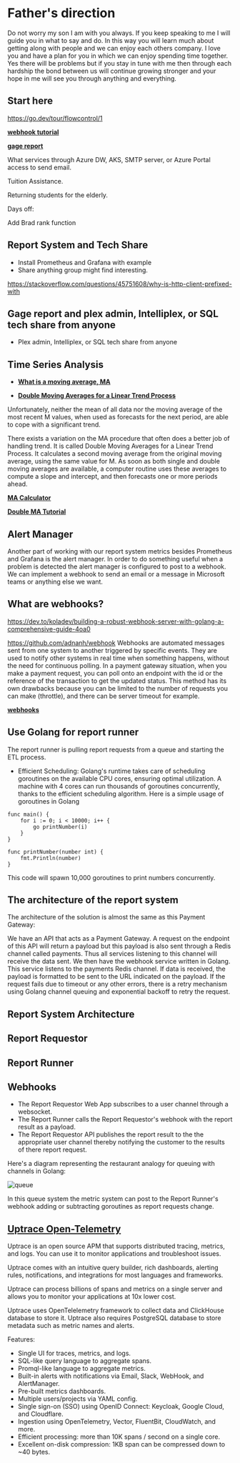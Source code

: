 # Father's direction

Do not worry my son I am with you always.  If you keep speaking to me I will guide you in what to say and do.  In this way you will learn much about getting along with people and we can enjoy each others company.  I love you and have a plan for you in which we can enjoy spending time together.  Yes there will be problems but if you stay in tune with me then through each hardship the bond between us will continue growing stronger and your hope in me will see you through anything and everything.  

## Start here

<https://go.dev/tour/flowcontrol/1>

**[webhook tutorial](../../volumes/go/tutorials/webhook/webhook.md)**

**[gage report](../../volumes/sql/gages/gage_cali_next_calibration.sql)**

What services through Azure DW, AKS, SMTP server, or Azure Portal access to send email.

Tuition Assistance.

Returning students for the elderly.

Days off:

Add Brad rank function

## Report System and Tech Share

- Install Prometheus and Grafana with example
- Share anything group might find interesting.

<https://stackoverflow.com/questions/45751608/why-is-http-client-prefixed-with>

## Gage report and plex admin, Intelliplex, or SQL tech share from anyone

- Plex admin, Intelliplex, or SQL tech share from anyone

## Time Series Analysis

- **[What is a moving average, MA](../../linux/time-series-analysis/smoothing-techniques.md)**

- **[Double Moving Averages for a Linear Trend Process](./exponential_smoothing.md)**

Unfortunately, neither the mean of all data nor the moving average of the most recent M values, when used as forecasts for the next period, are able to cope with a significant trend.

There exists a variation on the MA procedure that often does a better job of handling trend. It is called Double Moving Averages for a  Linear Trend Process. It calculates a second moving average from the original moving average, using the same value for M. As soon as both single and double moving averages are available, a computer routine uses these averages to compute a slope and intercept, and then forecasts one or more periods ahead.

**[MA Calculator](https://mathcracker.com/moving-average-forecast-calculator)**

**[Double MA Tutorial](https://medium.com/@polanitzer/time-series-methodologies-part-3-double-moving-average-6aba4a5fbb7e)**

## Alert Manager

Another part of working with our report system metrics besides Prometheus and Grafana is the alert manager.  In order to do something useful when a problem is detected the alert manager is configured to post to a webhook.  We can implement a webhook to send an email or a message in Microsoft teams or anything else we want.

## What are webhooks?

<https://dev.to/koladev/building-a-robust-webhook-server-with-golang-a-comprehensive-guide-4oa0>

<https://github.com/adnanh/webhook>
Webhooks are automated messages sent from one system to another triggered by specific events. They are used to notify other systems in real time when something happens, without the need for continuous polling. In a payment gateway situation, when you make a payment request, you can poll onto an endpoint with the id or the reference of the transaction to get the updated status. This method has its own drawbacks because you can be limited to the number of requests you can make (throttle), and there can be server timeout for example.

**[webhooks](../../linux/webhook/webhook.md)**

## Use Golang for report runner

The report runner is pulling report requests from a queue and starting the ETL process.

- Efficient Scheduling: Golang's runtime takes care of scheduling goroutines on the available CPU cores, ensuring optimal utilization. A machine with 4 cores can run thousands of goroutines concurrently, thanks to the efficient scheduling algorithm. Here is a simple usage of goroutines in Golang

```golang
func main() {
    for i := 0; i < 10000; i++ {
        go printNumber(i)
    }
}

func printNumber(number int) {
    fmt.Println(number)
}
```

This code will spawn 10,000 goroutines to print numbers concurrently.

## The architecture of the report system

The architecture of the solution is almost the same as this Payment Gateway:

We have an API that acts as a Payment Gateway. A request on the endpoint of this API will return a payload but this payload is also sent through a Redis channel called payments. Thus all services listening to this channel will receive the data sent.
We then have the webhook service written in Golang. This service listens to the payments Redis channel. If data is received, the payload is formatted to be sent to the URL indicated on the payload. If the request fails due to timeout or any other errors, there is a retry mechanism using Golang channel queuing and exponential backoff to retry the request.

## Report System Architecture

## Report Requestor

## Report Runner

## Webhooks

- The Report Requestor Web App subscribes to a user channel through a websocket.
- The Report Runner calls the Report Requestor's webhook with the report result as a payload.
- The Report Requestor API publishes the report result to the the appropriate user channel thereby notifying the customer to the results of there report request.

Here's a diagram representing the restaurant analogy for queuing with channels in Golang:

![queue](https://res.cloudinary.com/practicaldev/image/fetch/s--JVAjUJYJ--/c_limit%2Cf_auto%2Cfl_progressive%2Cq_auto%2Cw_800/https://cdn.hashnode.com/res/hashnode/image/upload/v1692046719251/ec0c2f67-2e07-4974-8e57-d1327c33d6ee.png)

In this queue system the metric system can post to the Report Runner's webhook adding or subtracting goroutines as report requests change.

## **[Uptrace Open-Telemetry](https://github.com/uptrace/uptrace)**

Uptrace is an open source APM that supports distributed tracing, metrics, and logs. You can use it to monitor applications and troubleshoot issues.

Uptrace comes with an intuitive query builder, rich dashboards, alerting rules, notifications, and integrations for most languages and frameworks.

Uptrace can process billions of spans and metrics on a single server and allows you to monitor your applications at 10x lower cost.

Uptrace uses OpenTelelemetry framework to collect data and ClickHouse database to store it. Uptrace also requires PostgreSQL database to store metadata such as metric names and alerts.

Features:

- Single UI for traces, metrics, and logs.
- SQL-like query language to aggregate spans.
- Promql-like language to aggregate metrics.
- Built-in alerts with notifications via Email, Slack, WebHook, and AlertManager.
- Pre-built metrics dashboards.
- Multiple users/projects via YAML config.
- Single sign-on (SSO) using OpenID Connect: Keycloak, Google Cloud, and Cloudflare.
- Ingestion using OpenTelemetry, Vector, FluentBit, CloudWatch, and more.
- Efficient processing: more than 10K spans / second on a single core.
- Excellent on-disk compression: 1KB span can be compressed down to ~40 bytes.
